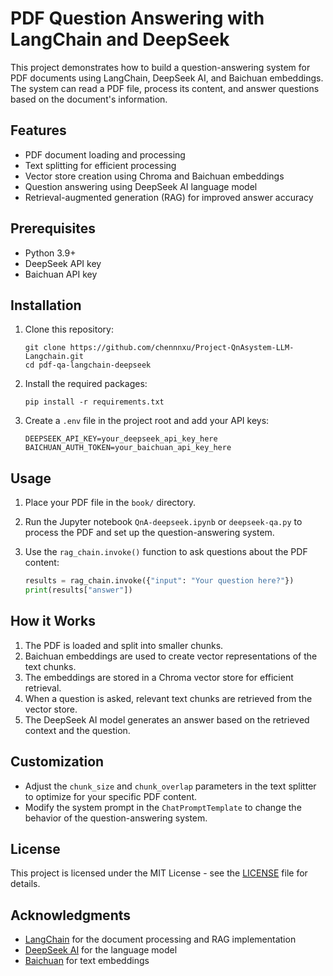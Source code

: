 # PDF Question Answering with LangChain and DeepSeek

This project demonstrates how to build a question-answering system for PDF documents using LangChain, DeepSeek AI, and Baichuan embeddings. The system can read a PDF file, process its content, and answer questions based on the document's information.

## Features

- PDF document loading and processing
- Text splitting for efficient processing
- Vector store creation using Chroma and Baichuan embeddings
- Question answering using DeepSeek AI language model
- Retrieval-augmented generation (RAG) for improved answer accuracy

## Prerequisites

- Python 3.9+
- DeepSeek API key
- Baichuan API key

## Installation

1. Clone this repository:
   ```
   git clone https://github.com/chennnxu/Project-QnAsystem-LLM-Langchain.git
   cd pdf-qa-langchain-deepseek
   ```

2. Install the required packages:
   ```
   pip install -r requirements.txt
   ```

3. Create a `.env` file in the project root and add your API keys:
   ```
   DEEPSEEK_API_KEY=your_deepseek_api_key_here
   BAICHUAN_AUTH_TOKEN=your_baichuan_api_key_here
   ```

## Usage

1. Place your PDF file in the `book/` directory.

2. Run the Jupyter notebook `QnA-deepseek.ipynb` or `deepseek-qa.py` to process the PDF and set up the question-answering system.

3. Use the `rag_chain.invoke()` function to ask questions about the PDF content:
   ```python
   results = rag_chain.invoke({"input": "Your question here?"})
   print(results["answer"])
   ```

## How it Works

1. The PDF is loaded and split into smaller chunks.
2. Baichuan embeddings are used to create vector representations of the text chunks.
3. The embeddings are stored in a Chroma vector store for efficient retrieval.
4. When a question is asked, relevant text chunks are retrieved from the vector store.
5. The DeepSeek AI model generates an answer based on the retrieved context and the question.

## Customization

- Adjust the `chunk_size` and `chunk_overlap` parameters in the text splitter to optimize for your specific PDF content.
- Modify the system prompt in the `ChatPromptTemplate` to change the behavior of the question-answering system.

## License

This project is licensed under the MIT License - see the [LICENSE](LICENSE) file for details.

## Acknowledgments

- [LangChain](https://python.langchain.com/) for the document processing and RAG implementation
- [DeepSeek AI](https://deepseek.com/) for the language model
- [Baichuan](https://www.baichuan-ai.com/) for text embeddings
